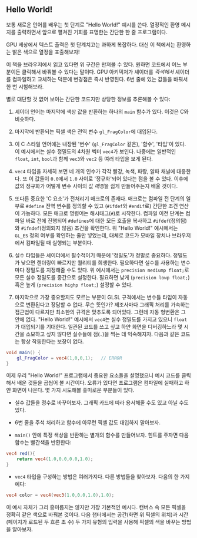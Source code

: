 ## Hello World!

보통 새로운 언어를 배우는 첫 단계로 "Hello World!" 예시를 쓴다. 열정적인 환영 메시지를 출력하면서 앞으로 펼쳐진 기회를 표명한는 간단한 한 줄 프로그램이다.

GPU 세상에서 텍스트 출력은 첫 단계치고는 과하게 복잡하다. 대신 이 책에서는 환영하는 밝은 색으로 열정을 표출해보자!

<div class="codeAndCanvas" data="hello_world.frag"></div>

이 책을 브라우저에서 읽고 있다면 위 구간은 만져볼 수 있다. 원하면 코드에서 어느 부분이든 클릭해서 바꿔볼 수 있다는 말이다. GPU 아키텍처가 셰이더를 *즉석에서* 셰이더를 컴파일하고 교체하는 덕분에 변경점은 즉시 반영된다. 6번 줄에 있는 값들을 바꿔서 한 번 시험해보라.

별로 대단할 것 없어 보이는 간단한 코드지만 상당한 정보를 추론해볼 수 있다:

1. 셰이더 언어는 마지막에 색상 값을 반환하는 하나의 `main` 함수가 있다. 이것은 C와 비슷하다.

2. 마지막에 반환되는 픽셀 색은 전역 변수 `gl_FragColor`에 대입된다.

3. 이 C 스타일 언어에는 내장된 '변수' (`gl_FragColor` 같은), '함수', '타입'이 있다. 이 예시에서는 실수 정밀도의 4차원 벡터 `vec4`가 보인다. 나중에는 일반적인 `float`, `int`, `bool`과 함께 `vec3`와 `vec2` 등 여러 타입을 보게 된다.

4. `vec4` 타입을 자세히 보면 네 개의 인수가 각각 빨강, 녹색, 파랑, 알파 채널에 대응한다. 또 이 값들이 `0.0`에서 `1.0` 사이로 '정규화'되어 있다는 점을 볼 수 있다. 이후에 값의 정규화가 어떻게 변수 사이의 값 *매핑*을 쉽게 만들어주는지 배울 것이다.

5. 또다른 중요한 'C 요소'가 전처리기 매크로의 존재다. 매크로는 컴파일 전 단계의 일부로 `#define` 전역 변수를 정의할 수 있고 (`#ifdef`와 `#endif`로) 간단한 조건 연산이 가능하다. 모든 매크로 명령어는 해시태그(`#`)로 시작한다. 컴파일 이전 단계는 컴파일 바로 전에 진행되어 `#defines`에 대한 모든 호출을 복사하고 `#ifdef`(정의됨)와 `#ifndef`(정의되지 않음) 조건을 확인한다. 위 "Hello World!" 예시에서는 `GL_ES` 정의 여부를 확인하는 줄만 넣었는데, 대체로 코드가 모바일 장치나 브라우저에서 컴파일될 때 실행되는 부분이다.

6. 실수 타입들은 셰이더에서 필수적이기 때문에 '정밀도'가 정말로 중요하다. 정밀도가 낮으면 렌더링이 빠르지만 퀄리티를 희생한다. 필요하다면 실수를 사용하는 변수마다 정밀도를 지정해줄 수도 있다. 위 예시에서는 `precision mediump float;`로 모든 실수 정밀도를 중간으로 설정한다. 필요하면 낮게 (`precision lowp float;`) 혹은 높게 (`precision highp float;`) 설정할 수 있다.

7. 마지막으로 가장 중요할지도 모르는 부분이 GLSL 규격에서는 변수들 타입이 자동으로 변환된다고 장담할 수 없다. 무슨 뜻인가? 제조사마다 그래픽 처리를 가속하는 접근법이 다르지만 최소한의 규격은 맞추도록 되어있다. 그런데 자동 형변환은 그 안에 없다. "Hello World!" 예시에서 `vec4`는 실수 정밀도를 가지고 있으니 `float`가 대입되기를 기대한다. 일관된 코드를 쓰고 싶고 하얀 화면을 디버깅하느라 몇 시간을 소모하고 싶지 않다면 실수들에 점(`.`)을 찍는 데 익숙해지자. 다음과 같은 코드는 항상 작동한다는 보장이 없다.

```glsl
void main() {
	gl_FragColor = vec4(1,0,0,1);	// ERROR
}
```

이제 우리 "Hello World!" 프로그램에서 중요한 요소들을 설명했으니 예시 코드를 클릭해서 배운 것들을 곱씹어 볼 시간이다. 오류가 있다면 프로그램은 컴파일에 실패하고 하얀 화면이 나온다. 몇 가지 시도해볼 흥미로운 부분들이 있다.

* 실수 값들을 정수로 바꾸어보자. 그래픽 카드에 따라 용서해줄 수도 있고 아닐 수도 있다.

* 6번 줄을 주석 처리하고 함수에 아무런 픽셀 값도 대입하지 말아보자.

* `main()` 안에 특정 색상을 반환하는 별개의 함수를 만들어보자. 힌트를 주자면 다음 함수는 빨간색을 반환한다:

```glsl
vec4 red(){
    return vec4(1.0,0.0,0.0,1.0);
}
```

* `vec4` 타입을 구성하는 방법은 여러가지다. 다른 방법들을 찾아보자. 다음의 한 가지 예다:

```glsl
vec4 color = vec4(vec3(1.0,0.0,1.0),1.0);
```

이 예시 자체가 그리 흥미롭지는 않지만 가장 기본적인 예시다. 캔버스 속 모든 픽셀을 정확히 같은 색으로 바꿔본 것이다. 다음 챕터에서는 공간(화면 위 픽셀의 위치)과 시간(페이지가 로드된 두 흐른 초 수) 두 가지 유형의 입력을 사용해 픽셀의 색을 바꾸는 방법을 알아보자.
